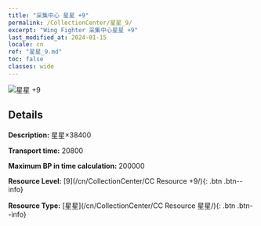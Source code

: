 ```yaml
---
title: "采集中心 星星 +9"
permalink: /CollectionCenter/星星_9/
excerpt: "Wing Fighter 采集中心星星 +9"
last_modified_at: 2024-01-15
locale: cn
ref: "星星_9.md"
toc: false
classes: wide
---
```



![星星 +9](/images/cc/CC_星星_6.png)

## Details

  **Description:** 星星×38400

  **Transport time:** 20800

  **Maximum BP in time calculation:** 200000

  **Resource Level:** [9](/cn/CollectionCenter/CC Resource +9/){: .btn .btn--info}

  **Resource Type:** [星星](/cn/CollectionCenter/CC Resource 星星/){: .btn .btn--info}

